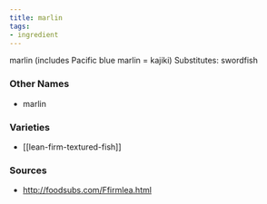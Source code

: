 ```yaml
---
title: marlin
tags:
- ingredient
---
```

marlin (includes Pacific blue marlin = kajiki) Substitutes: swordfish

### Other Names

* marlin

### Varieties

* [[lean-firm-textured-fish]]

### Sources
* http://foodsubs.com/Ffirmlea.html
